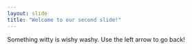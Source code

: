 ```yaml
---
layout: slide
title: "Welcome to our second slide!"
---
```

Something witty is wishy washy.
Use the left arrow to go back!
